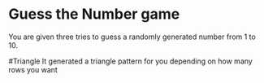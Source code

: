 # Guess the Number game
You are given three tries to guess a randomly generated number from 1 to 10.

#Triangle
It generated a triangle pattern for you depending on how many rows you want
